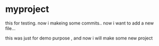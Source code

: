 # myproject
this for testing.
now i makeing some commits..
now i want to add a new file...

this was just for demo purpose , and now i will make some new project